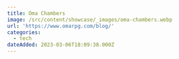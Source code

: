 ```yaml
---
title: Oma Chambers
image: /src/content/showcase/_images/oma-chambers.webp
url: 'https://www.omarpg.com/blog/'
categories:
  - tech
dateAdded: 2023-03-06T18:09:38.000Z
---
```


